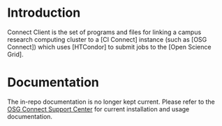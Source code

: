 # Introduction

Connect Client is the set of programs and files for linking
a campus research computing cluster to a [CI Connect]
instance (such as [OSG Connect]) which uses [HTCondor] to
submit jobs to the [Open Science Grid].


# Documentation

The in-repo documentation is no longer kept current.  Please refer to
the [OSG Connect Support Center][support] for current installation and
usage documentation.

[support]: http://support.opensciencegrid.org/support/solutions/articles/5000640327
